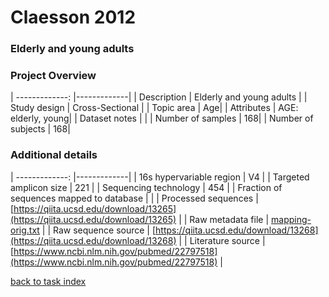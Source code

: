 # Claesson 2012

### Elderly and young adults

### Project Overview

| -------------: |-------------|
| Description      | Elderly and young adults |
| Study design | Cross-Sectional |
| Topic area | Age|
| Attributes | AGE: elderly, young|
| Dataset notes | |
| Number of samples | 168|
| Number of subjects | 168|

### Additional details

| -------------: |-------------|
| 16s hypervariable region | V4 |
| Targeted amplicon size | 221 |
| Sequencing technology | 454 |
| Fraction of sequences mapped to database |  |
| Processed sequences | [https://qiita.ucsd.edu/download/13265](https://qiita.ucsd.edu/download/13265) |
| Raw metadata file | [mapping-orig.txt](./datasets/claesson/mapping-orig.txt) |
| Raw sequence source | [https://qiita.ucsd.edu/download/13268](https://qiita.ucsd.edu/download/13268) |
| Literature source | [https://www.ncbi.nlm.nih.gov/pubmed/22797518](https://www.ncbi.nlm.nih.gov/pubmed/22797518) |

[back to task index](../README.md)
